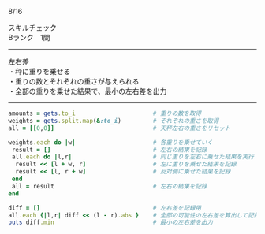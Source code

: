 8/16
  
スキルチェック  
Bランク　1問  
  
-------------------------------------------
左右差  
・秤に重りを乗せる  
・重りの数とそれぞれの重さが与えられる  
・全部の重りを乗せた結果で、最小の左右差を出力  
  
-------------------------------------------
  
```ruby
amounts = gets.to_i                      # 重りの数を取得
weights = gets.split.map(&:to_i)         # それぞれの重さを取得
all = [[0,0]]                            # 天秤左右の重さをリセット

weights.each do |w|                      # 各重りを乗せていく
 result = []                             # 左右の結果を記録
 all.each do |l,r|                       # 同じ重りを左右に乗せた結果を実行
  result << [l + w, r]                   # 左に重りを乗せた結果を記録
  result << [l, r + w]                   # 反対側に乗せた結果を記録
 end
 all = result                            # 左右の結果を記録
end

diff = []                                # 左右差を記録用
all.each {|l,r| diff << (l - r).abs }    # 全部の可能性の左右差を算出して記録
puts diff.min                            # 最小の左右差を出力
```
